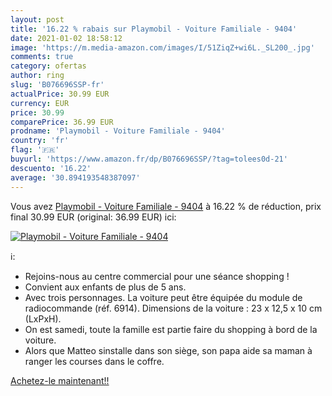 ```yaml
---
layout: post
title: '16.22 % rabais sur Playmobil - Voiture Familiale - 9404'
date: 2021-01-02 18:58:12
image: 'https://m.media-amazon.com/images/I/51ZiqZ+wi6L._SL200_.jpg'
comments: true
category: ofertas
author: ring
slug: 'B076696SSP-fr'
actualPrice: 30.99 EUR
currency: EUR
price: 30.99
comparePrice: 36.99 EUR
prodname: 'Playmobil - Voiture Familiale - 9404'
country: 'fr'
flag: '🇫🇷'
buyurl: 'https://www.amazon.fr/dp/B076696SSP/?tag=tolees0d-21'
descuento: '16.22'
average: '30.894193548387097'
---
```


Vous avez [Playmobil - Voiture Familiale - 9404](https://www.amazon.fr/dp/B076696SSP/?tag=tolees0d-21)  à  16.22 % de réduction, prix final  30.99 EUR (original: 36.99 EUR) ici:

[![Playmobil - Voiture Familiale - 9404](https://m.media-amazon.com/images/I/51ZiqZ+wi6L._SL200_.jpg)](https://www.amazon.fr/dp/B076696SSP/?tag=tolees0d-21)

ℹ️:

- Rejoins-nous au centre commercial pour une séance shopping !
- Convient aux enfants de plus de 5 ans.
- Avec trois personnages. La voiture peut être équipée du module de radiocommande (réf. 6914). Dimensions de la voiture : 23 x 12,5 x 10 cm (LxPxH).
- On est samedi, toute la famille est partie faire du shopping à bord de la voiture.
- Alors que Matteo sinstalle dans son siège, son papa aide sa maman à ranger les courses dans le coffre.

[Achetez-le maintenant!!](https://www.amazon.fr/dp/B076696SSP/?tag=tolees0d-21)
